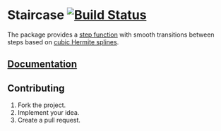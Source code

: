 # Staircase [![Build Status][status-img]][status-url]

The package provides a [step function][1] with smooth transitions between steps
based on [cubic Hermite splines][2].

## [Documentation][doc]

## Contributing

1. Fork the project.
2. Implement your idea.
3. Create a pull request.

[1]: https://en.wikipedia.org/wiki/Step_function
[2]: https://en.wikipedia.org/wiki/Cubic_Hermite_spline

[doc]: http://godoc.org/github.com/ready-steady/staircase
[status-img]: https://travis-ci.org/ready-steady/staircase.svg?branch=master
[status-url]: https://travis-ci.org/ready-steady/staircase

